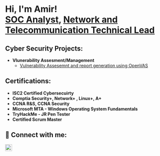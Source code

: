 <h1>Hi, I'm Amir! <br/><a href="https://github.com/secamirex">SOC Analyst</a>, <a href="https://www.linkedin.com/in/amir-nejad-34300132/"> Network and Telecommunication Technical Lead</a>

<h2> Cyber Security Projects:</h2>

- <b> Vlunerability Assesment/Management  </b>
   - [Vulnerability Assesemnt and report generation using OpenVAS](https://github.com/Secamirex/Vulnerability-Management)


<h2> Certifications:</h2>

- <b>ISC2 Certified Cybersecuirty </b>
- <b>Comptia Security+, Network+ , Linux+, A+ </b>
- <b>CCNA R&S, CCNA Security </b>
- <b>Microsoft MTA - Windows Operating System Fundamentals </b>
- <b>TryHackMe - JR Pen Tester  </b>
- <b>Certified Scrum Master </b>


  


<h2> 🤳 Connect with me:</h2>

[<img align="left" alt="Amir Nejad | LinkedIn" width="22px" src="https://cdn.jsdelivr.net/npm/simple-icons@v3/icons/linkedin.svg" />][linkedin]



[linkedin]: https://linkedin.com/in/amir-nejad-34300132

<!--

